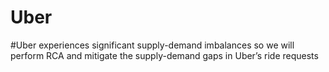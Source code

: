 # Uber

#Uber experiences significant supply-demand imbalances so we will perform RCA and mitigate the supply-demand gaps in Uber’s ride requests
